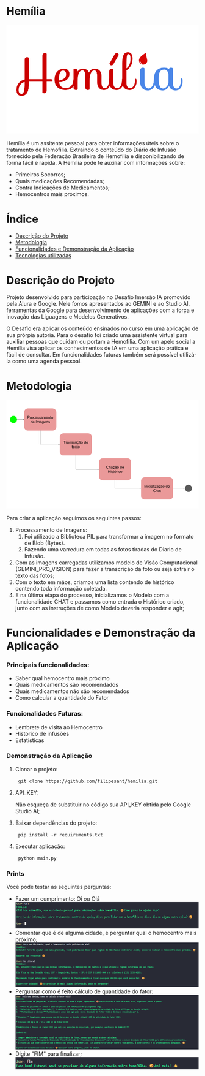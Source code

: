# Hemília

![alt text](pictures/LOGO_HEMILIA.png)

Hemília é um assitente pessoal para obter informações úteis sobre o tratamento de Hemofilia.
Extraindo o conteúdo do Diário de Infusão fornecido pela Federação Brasileira de Hemofilia e disponibilizando de forma fácil e rápida.
A Hemília pode te auxiliar com informações sobre: 
- Primeiros Socorros;
- Quais medicações Recomendadas;
- Contra Indicações de Medicamentos;
- Hemocentros mais próximos.

# Índice 

* [Descrição do Projeto](#descrição-do-projeto)
* [Metodologia](#metodologia)
* [Funcionalidades e Demonstração da Aplicação](#funcionalidades-e-demonstração-da-aplicação)
* [Tecnologias utilizadas](#tecnologias-utilizadas)

# Descrição do Projeto

Projeto desenvolvido para participação no Desafio Imersão IA promovido pela Alura e Google. Nele fomos apresentados ao GEMINI e ao Studio AI, ferramentas da Google para desenvolvimento de aplicações com a força e inovação das Liguagens e Modelos Generativos.

O Desafio era aplicar os conteúdo ensinados no curso em uma aplicação de sua prórpia autoria. Para o desafio foi criado uma assistente virtual para auxiliar pessoas que cuidam ou portam a Hemofilia. Com um apelo social a Hemília visa aplicar os conhecimentos de IA em uma aplicação prática e fácil de consultar. Em funcionalidades futuras também será possível utilizá-la como uma agenda pessoal.

# Metodologia

![alt text](pictures/PROCESSO.png)

Para criar a aplicação seguimos os seguintes passos:
1. Processamento de Imagens:
    1. Foi utilizado a Biblioteca PIL para transformar a imagem no formato de Blob (Bytes).
    2. Fazendo uma varredura em todas as fotos tiradas do Diario de Infusão.
2. Com as imagens carregadas utilizamos modelo de Visão Computacional (GEMINI_PRO_VISION)  para fazer a transcrição da foto ou seja extrair o texto das fotos;
3. Com o texto em mãos, criamos uma lista contendo de histórico contendo toda informação coletada.
4. E na última etapa do processo, inicializamos o Modelo com a funcionalidade CHAT e passamos como entrada o Histórico criado, junto com as instruções de como Modelo deveria responder e agir;

# Funcionalidades e Demonstração da Aplicação

### Principais funcionalidades:
- Saber qual hemocentro mais próximo
- Quais medicamentos são recomendados
- Quais medicamentos não são recomendados
- Como calcular a quantidade do Fator

### Funcionalidades Futuras:
 - Lembrete de visita ao Hemocentro
 - Histórico de infusões
 - Estatistícas

### Demonstração da Aplicação

1. Clonar o projeto:

        git clone https://github.com/filipesant/hemilia.git

2. API_KEY:

    Não esqueça de substituir no código sua API_KEY obtida pelo Google Studio AI;

2. Baixar dependências do projeto:
        
        pip install -r requirements.txt

3. Executar aplicação:

        python main.py

### Prints

Você pode testar as seguintes perguntas:
- Fazer um cumprimento: Oi ou Olá
![alt text](pictures/COMANDO_OI.png)
- Comentar que é de alguma cidade, e perguntar qual o hemocentro mais próximo;
![alt text](pictures/COMANDO_HEMOCENTRO.png)
- Perguntar como é feito cálculo de quantidade do fator:
![alt text](pictures/COMANDO_FATOR_8.png)
- Digite "FIM" para finalizar;
![alt text](pictures/COMANDO_FIM.png)